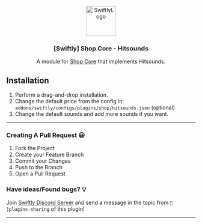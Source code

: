 <p align="center">
  <a href="https://github.com/swiftly-solution/shop-modules">
    <img src="https://cdn.swiftlycs2.net/swiftly-logo.png" alt="SwiftlyLogo" width="80" height="80">
  </a>

  <h3 align="center">[Swiftly] Shop Core - Hitsounds</h3>

  <p align="center">
    A module for <a href="https://github.com/swiftly-solution/shop-core"> Shop Core</a> that implements Hitsounds.
    <br/>
  </p>
</p>


## Installation

1. Perform a drag-and-drop installation.
2. Change the default price from the config in: `addons/swiftly/configs/plugins/shop/hitsounds.json` (optional)
3. Change the default sounds and add more sounds if you want.

---

### Creating A Pull Request 😃

1. Fork the Project
2. Create your Feature Branch
3. Commit your Changes
4. Push to the Branch
5. Open a Pull Request

### Have ideas/Found bugs? 💡

Join [Swiftly Discord Server](https://swiftlycs2.net/discord) and send a message in the topic from `📕╎plugins-sharing` of this plugin!

---
